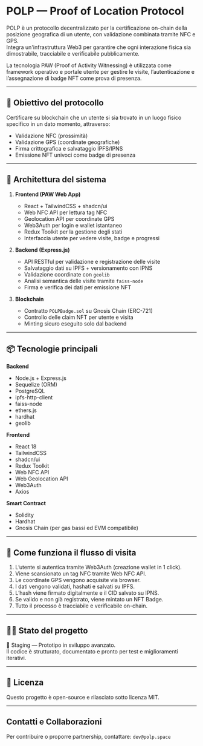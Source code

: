 POLP — Proof of Location Protocol
=========================================

POLP è un protocollo decentralizzato per la certificazione on-chain della posizione geografica di un utente, con validazione combinata tramite NFC e GPS.  
Integra un'infrastruttura Web3 per garantire che ogni interazione fisica sia dimostrabile, tracciabile e verificabile pubblicamente.

La tecnologia PAW (Proof of Activity Witnessing) è utilizzata come framework operativo e portale utente per gestire le visite, l’autenticazione e l’assegnazione di badge NFT come prova di presenza.

---

📌 Obiettivo del protocollo
----------------------------
Certificare su blockchain che un utente si sia trovato in un luogo fisico specifico in un dato momento, attraverso:

- Validazione NFC (prossimità)
- Validazione GPS (coordinate geografiche)
- Firma crittografica e salvataggio IPFS/IPNS
- Emissione NFT univoci come badge di presenza

---

🔧 Architettura del sistema
----------------------------

1. **Frontend (PAW Web App)**
   - React + TailwindCSS + shadcn/ui
   - Web NFC API per lettura tag NFC
   - Geolocation API per coordinate GPS
   - Web3Auth per login e wallet istantaneo
   - Redux Toolkit per la gestione degli stati
   - Interfaccia utente per vedere visite, badge e progressi

2. **Backend (Express.js)**
   - API RESTful per validazione e registrazione delle visite
   - Salvataggio dati su IPFS + versionamento con IPNS
   - Validazione coordinate con `geolib`
   - Analisi semantica delle visite tramite `faiss-node`
   - Firma e verifica dei dati per emissione NFT

3. **Blockchain**
   - Contratto `POLPBadge.sol` su Gnosis Chain (ERC-721)
   - Controllo delle claim NFT per utente e visita
   - Minting sicuro eseguito solo dal backend

---

📦 Tecnologie principali
-------------------------

**Backend**
- Node.js + Express.js
- Sequelize (ORM)
- PostgreSQL
- ipfs-http-client
- faiss-node
- ethers.js
- hardhat
- geolib

**Frontend**
- React 18
- TailwindCSS
- shadcn/ui
- Redux Toolkit
- Web NFC API
- Web Geolocation API
- Web3Auth
- Axios

**Smart Contract**
- Solidity
- Hardhat
- Gnosis Chain (per gas bassi ed EVM compatibile)

---

🧠 Come funziona il flusso di visita
------------------------------------

1. L’utente si autentica tramite Web3Auth (creazione wallet in 1 click).
2. Viene scansionato un tag NFC tramite Web NFC API.
3. Le coordinate GPS vengono acquisite via browser.
4. I dati vengono validati, hashati e salvati su IPFS.
5. L’hash viene firmato digitalmente e il CID salvato su IPNS.
6. Se valido e non già registrato, viene mintato un NFT Badge.
7. Tutto il processo è tracciabile e verificabile on-chain.

---

👷‍♂️ Stato del progetto
------------------------

🚧 Staging — Prototipo in sviluppo avanzato.  
Il codice è strutturato, documentato e pronto per test e miglioramenti iterativi.

---

📜 Licenza
----------

Questo progetto è open-source e rilasciato sotto licenza MIT.

---

Contatti e Collaborazioni
--------------------------

Per contribuire o proporre partnership, contattare: `dev@polp.space`
